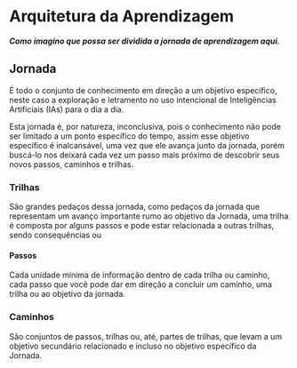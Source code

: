 # Arquitetura da Aprendizagem
***Como imagino que possa ser dividida a jornada de aprendizagem aqui.***

## Jornada
É todo o conjunto de conhecimento em direção a um objetivo específico, neste caso a exploração e letramento no uso intencional de Inteligências Artificiais (IAs) para o dia a dia.

Esta jornada é, por natureza, inconclusiva, pois o conhecimento não pode ser limitado a um ponto específico do tempo, assim esse objetivo específico é inalcansável, uma vez que ele avança junto da jornada, porém buscá-lo nos deixará cada vez um passo mais próximo de descobrir seus novos passos, caminhos e trilhas.

### Trilhas
São grandes pedaços dessa jornada, como pedaços da jornada que representam um avanço importante rumo ao objetivo da Jornada, uma trilha é composta por alguns passos e pode estar relacionada a outras trilhas, sendo consequências ou 

#### Passos
Cada unidade mínima de informação dentro de cada trilha ou caminho, cada passo que você pode dar em direção a concluir um caminho, uma trilha ou ao objetivo da jornada.

### Caminhos
São conjuntos de passos, trilhas ou, até, partes de trilhas, que levam a um objetivo secundário relacionado e incluso no objetivo específico da Jornada.

